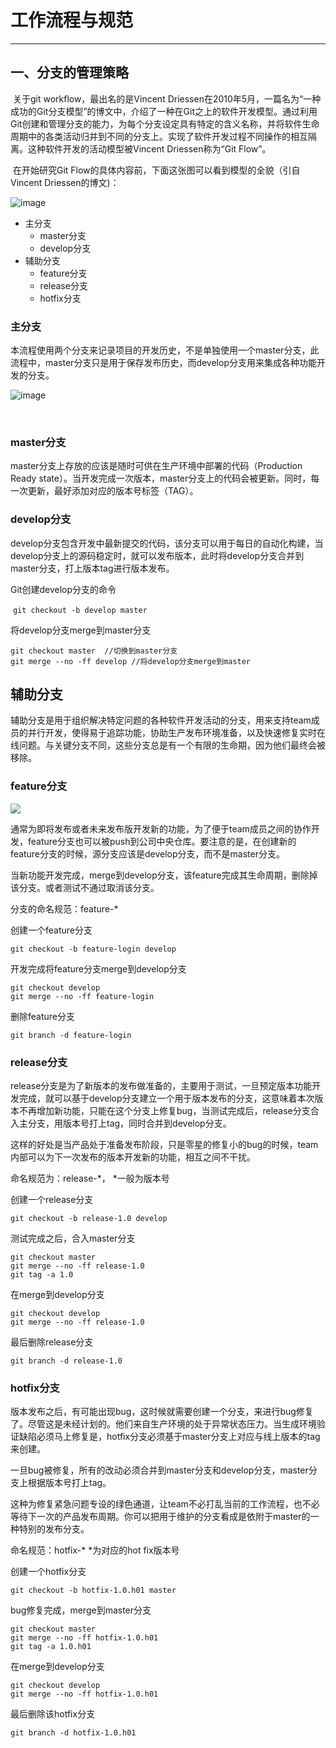 # 工作流程与规范

------

## 一、分支的管理策略

​        关于git workflow，最出名的是Vincent Driessen在2010年5月，一篇名为“一种成功的Git分支模型”的博文中，介绍了一种在Git之上的软件开发模型。通过利用Git创建和管理分支的能力，为每个分支设定具有特定的含义名称，并将软件生命周期中的各类活动归并到不同的分支上。实现了软件开发过程不同操作的相互隔离。这种软件开发的活动模型被Vincent Driessen称为“Git Flow”。  

​       在开始研究Git Flow的具体内容前，下面这张图可以看到模型的全貌（引自Vincent Driessen的博文)：

![image](images/01.png)



- 主分支
  - master分支
  - develop分支
- 辅助分支
  - feature分支
  - release分支
  - hotfix分支

### 主分支

本流程使用两个分支来记录项目的开发历史，不是单独使用一个master分支，此流程中，master分支只是用于保存发布历史，而develop分支用来集成各种功能开发的分支。  

![image](images/02.png)

​         



### master分支

master分支上存放的应该是随时可供在生产环境中部署的代码（Production Ready state）。当开发完成一次版本，master分支上的代码会被更新。同时，每一次更新，最好添加对应的版本号标签（TAG）。

### develop分支

develop分支包含开发中最新提交的代码，该分支可以用于每日的自动化构建，当develop分支上的源码稳定时，就可以发布版本，此时将develop分支合并到master分支，打上版本tag进行版本发布。  

Git创建develop分支的命令    

​    `git checkout -b develop master  `

将develop分支merge到master分支  

``` shell
git checkout master  //切换到master分支
git merge --no -ff develop //将develop分支merge到master
```

## 辅助分支

辅助分支是用于组织解决特定问题的各种软件开发活动的分支，用来支持team成员的并行开发，使得易于追踪功能，协助生产发布环境准备，以及快速修复实时在线问题。与关键分支不同，这些分支总是有一个有限的生命期，因为他们最终会被移除。  

### feature分支

![](images/03.png)

通常为即将发布或者未来发布版开发新的功能，为了便于team成员之间的协作开发，feature分支也可以被push到公司中央仓库。要注意的是，在创建新的feature分支的时候，源分支应该是develop分支，而不是master分支。

当新功能开发完成，merge到develop分支，该feature完成其生命周期，删除掉该分支。或者测试不通过取消该分支。

分支的命名规范：feature-*  

创建一个feature分支  

`git checkout -b feature-login develop`

开发完成将feature分支merge到develop分支  

``` shell
git checkout develop
git merge --no -ff feature-login
```

删除feature分支  

``` shell
git branch -d feature-login
```



### release分支  

release分支是为了新版本的发布做准备的，主要用于测试，一旦预定版本功能开发完成，就可以基于develop分支建立一个用于版本发布的分支，这意味着本次版本不再增加新功能，只能在这个分支上修复bug，当测试完成后，release分支合入主分支，用版本号打上tag，同时合并到develop分支。

这样的好处是当产品处于准备发布阶段，只是零星的修复小的bug的时候，team内部可以为下一次发布的版本开发新的功能，相互之间不干扰。

命名规范为：release-*，   *一般为版本号  

创建一个release分支  

``` shell
git checkout -b release-1.0 develop
```

测试完成之后，合入master分支  

``` shell
git checkout master
git merge --no -ff release-1.0
git tag -a 1.0
```

在merge到develop分支  

``` shell
git checkout develop
git merge --no -ff release-1.0
```

最后删除release分支  

``` shell
git branch -d release-1.0
```

### hotfix分支

版本发布之后，有可能出现bug，这时候就需要创建一个分支，来进行bug修复了。尽管这是未经计划的。他们来自生产环境的处于异常状态压力。当生成环境验证缺陷必须马上修复是，hotfix分支必须基于master分支上对应与线上版本的tag来创建。

一旦bug被修复，所有的改动必须合并到master分支和develop分支，master分支上根据版本号打上tag。

这种为修复紧急问题专设的绿色通道，让team不必打乱当前的工作流程，也不必等待下一次的产品发布周期。你可以把用于维护的分支看成是依附于master的一种特别的发布分支。  

命名规范：hotfix-*    *为对应的hot fix版本号

创建一个hotfix分支  

``` shell
git checkout -b hotfix-1.0.h01 master
```

bug修复完成，merge到master分支  

``` shell
git checkout master
git merge --no -ff hotfix-1.0.h01
git tag -a 1.0.h01
```

在merge到develop分支  

``` shell
git checkout develop
git merge --no -ff hotfix-1.0.h01
```

最后删除该hotfix分支  

``` shell
git branch -d hotfix-1.0.h01
```

